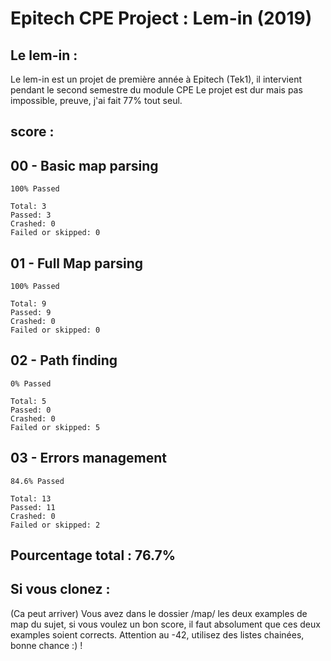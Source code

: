 # Epitech CPE Project : Lem-in (2019)

## Le lem-in :

Le lem-in est un projet de première année à Epitech (Tek1), il intervient pendant le second semestre du module CPE
Le projet est dur mais pas impossible, preuve, j'ai fait 77% tout seul.


## score : 
  ## 00 - Basic map parsing
    100% Passed

    Total: 3
    Passed: 3
    Crashed: 0
    Failed or skipped: 0
   
  ## 01 - Full Map parsing
    100% Passed

    Total: 9
    Passed: 9
    Crashed: 0
    Failed or skipped: 0
   
  ## 02 - Path finding
    0% Passed

    Total: 5
    Passed: 0
    Crashed: 0
    Failed or skipped: 5
  
  ## 03 - Errors management
    84.6% Passed

    Total: 13
    Passed: 11
    Crashed: 0
    Failed or skipped: 2
    
  ## Pourcentage total :  76.7%

## Si vous clonez : 
  (Ca peut arriver) 
Vous avez dans le dossier /map/ les deux examples de map du sujet, si vous voulez un bon score, il faut absolument que ces deux examples soient corrects.
Attention au -42, utilisez des listes chainées, bonne chance :) ! 
